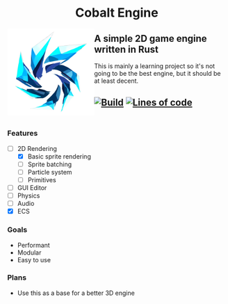 <h1 align="center">Cobalt Engine</h1>
<img src="./images/logo.png?raw=true" align="left" alt="Cobalt logo" width="200px" height="200px"></img>

## A simple 2D game engine written in Rust

This is mainly a learning project so it's not going to be the best engine, but it should be at least decent.

[![Build](https://github.com/AHL00/Cobalt/workflows/Build/badge.svg)](https://github.com/AHL00/Cobalt/actions/workflows/build.yml)
[![Lines of code](https://tokei.rs/b1/github/AHL00/Cobalt?category=code)](https://github.com/AHL00/Cobalt)
<br></br>
---

### Features

- [ ] 2D Rendering
  - [X] Basic sprite rendering
  - [ ] Sprite batching
  - [ ] Particle system
  - [ ] Primitives
- [ ] GUI Editor
- [ ] Physics
- [ ] Audio
- [X] ECS

### Goals

- Performant
- Modular
- Easy to use

### Plans

- Use this as a base for a better 3D engine
